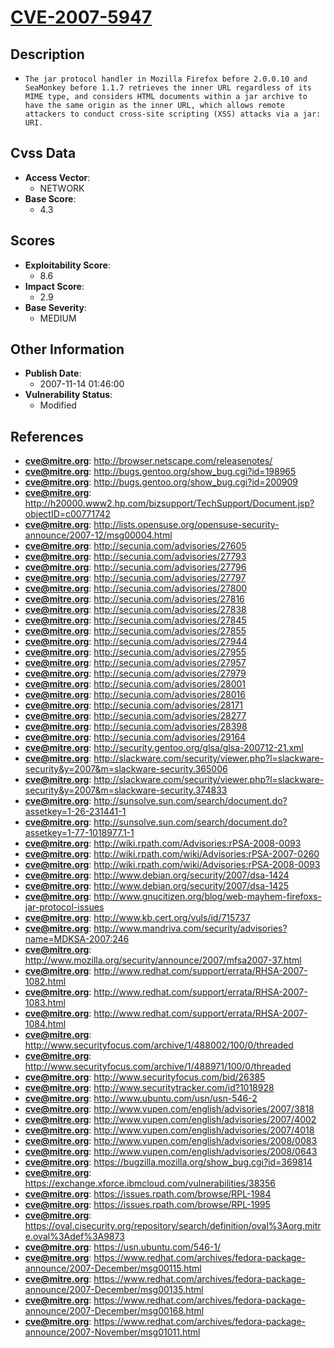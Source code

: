 
# [CVE-2007-5947](http://browser.netscape.com/releasenotes/)

## Description

- `The jar protocol handler in Mozilla Firefox before 2.0.0.10 and SeaMonkey before 1.1.7 retrieves the inner URL regardless of its MIME type, and considers HTML documents within a jar archive to have the same origin as the inner URL, which allows remote attackers to conduct cross-site scripting (XSS) attacks via a jar: URI.`

## Cvss Data

- **Access Vector**:
  - NETWORK
- **Base Score**:
  - 4.3

## Scores

- **Exploitability Score**:
  - 8.6
- **Impact Score**:
  - 2.9
- **Base Severity**:
  - MEDIUM

## Other Information

- **Publish Date**:
  - 2007-11-14 01:46:00
- **Vulnerability Status**:
  - Modified

## References

- **cve@mitre.org**: http://browser.netscape.com/releasenotes/
- **cve@mitre.org**: http://bugs.gentoo.org/show_bug.cgi?id=198965
- **cve@mitre.org**: http://bugs.gentoo.org/show_bug.cgi?id=200909
- **cve@mitre.org**: http://h20000.www2.hp.com/bizsupport/TechSupport/Document.jsp?objectID=c00771742
- **cve@mitre.org**: http://lists.opensuse.org/opensuse-security-announce/2007-12/msg00004.html
- **cve@mitre.org**: http://secunia.com/advisories/27605
- **cve@mitre.org**: http://secunia.com/advisories/27793
- **cve@mitre.org**: http://secunia.com/advisories/27796
- **cve@mitre.org**: http://secunia.com/advisories/27797
- **cve@mitre.org**: http://secunia.com/advisories/27800
- **cve@mitre.org**: http://secunia.com/advisories/27816
- **cve@mitre.org**: http://secunia.com/advisories/27838
- **cve@mitre.org**: http://secunia.com/advisories/27845
- **cve@mitre.org**: http://secunia.com/advisories/27855
- **cve@mitre.org**: http://secunia.com/advisories/27944
- **cve@mitre.org**: http://secunia.com/advisories/27955
- **cve@mitre.org**: http://secunia.com/advisories/27957
- **cve@mitre.org**: http://secunia.com/advisories/27979
- **cve@mitre.org**: http://secunia.com/advisories/28001
- **cve@mitre.org**: http://secunia.com/advisories/28016
- **cve@mitre.org**: http://secunia.com/advisories/28171
- **cve@mitre.org**: http://secunia.com/advisories/28277
- **cve@mitre.org**: http://secunia.com/advisories/28398
- **cve@mitre.org**: http://secunia.com/advisories/29164
- **cve@mitre.org**: http://security.gentoo.org/glsa/glsa-200712-21.xml
- **cve@mitre.org**: http://slackware.com/security/viewer.php?l=slackware-security&y=2007&m=slackware-security.365006
- **cve@mitre.org**: http://slackware.com/security/viewer.php?l=slackware-security&y=2007&m=slackware-security.374833
- **cve@mitre.org**: http://sunsolve.sun.com/search/document.do?assetkey=1-26-231441-1
- **cve@mitre.org**: http://sunsolve.sun.com/search/document.do?assetkey=1-77-1018977.1-1
- **cve@mitre.org**: http://wiki.rpath.com/Advisories:rPSA-2008-0093
- **cve@mitre.org**: http://wiki.rpath.com/wiki/Advisories:rPSA-2007-0260
- **cve@mitre.org**: http://wiki.rpath.com/wiki/Advisories:rPSA-2008-0093
- **cve@mitre.org**: http://www.debian.org/security/2007/dsa-1424
- **cve@mitre.org**: http://www.debian.org/security/2007/dsa-1425
- **cve@mitre.org**: http://www.gnucitizen.org/blog/web-mayhem-firefoxs-jar-protocol-issues
- **cve@mitre.org**: http://www.kb.cert.org/vuls/id/715737
- **cve@mitre.org**: http://www.mandriva.com/security/advisories?name=MDKSA-2007:246
- **cve@mitre.org**: http://www.mozilla.org/security/announce/2007/mfsa2007-37.html
- **cve@mitre.org**: http://www.redhat.com/support/errata/RHSA-2007-1082.html
- **cve@mitre.org**: http://www.redhat.com/support/errata/RHSA-2007-1083.html
- **cve@mitre.org**: http://www.redhat.com/support/errata/RHSA-2007-1084.html
- **cve@mitre.org**: http://www.securityfocus.com/archive/1/488002/100/0/threaded
- **cve@mitre.org**: http://www.securityfocus.com/archive/1/488971/100/0/threaded
- **cve@mitre.org**: http://www.securityfocus.com/bid/26385
- **cve@mitre.org**: http://www.securitytracker.com/id?1018928
- **cve@mitre.org**: http://www.ubuntu.com/usn/usn-546-2
- **cve@mitre.org**: http://www.vupen.com/english/advisories/2007/3818
- **cve@mitre.org**: http://www.vupen.com/english/advisories/2007/4002
- **cve@mitre.org**: http://www.vupen.com/english/advisories/2007/4018
- **cve@mitre.org**: http://www.vupen.com/english/advisories/2008/0083
- **cve@mitre.org**: http://www.vupen.com/english/advisories/2008/0643
- **cve@mitre.org**: https://bugzilla.mozilla.org/show_bug.cgi?id=369814
- **cve@mitre.org**: https://exchange.xforce.ibmcloud.com/vulnerabilities/38356
- **cve@mitre.org**: https://issues.rpath.com/browse/RPL-1984
- **cve@mitre.org**: https://issues.rpath.com/browse/RPL-1995
- **cve@mitre.org**: https://oval.cisecurity.org/repository/search/definition/oval%3Aorg.mitre.oval%3Adef%3A9873
- **cve@mitre.org**: https://usn.ubuntu.com/546-1/
- **cve@mitre.org**: https://www.redhat.com/archives/fedora-package-announce/2007-December/msg00115.html
- **cve@mitre.org**: https://www.redhat.com/archives/fedora-package-announce/2007-December/msg00135.html
- **cve@mitre.org**: https://www.redhat.com/archives/fedora-package-announce/2007-December/msg00168.html
- **cve@mitre.org**: https://www.redhat.com/archives/fedora-package-announce/2007-November/msg01011.html
